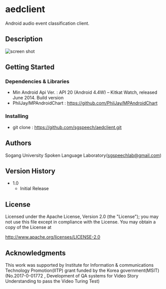 # aedclient
Android audio event classification client.

## Description

![screen shot](https://github.com/sgspeech/aedclient/blob/master/Screenshot_2018-03-12-20-51-22%5B1%5D.png)

## Getting Started

### Dependencies & Libraries

* Min Android Api Ver. : API 20 (Android 4.4W) – Kitkat Watch, released June 2014. Build version  
* PhilJay/MPAndroidChart : https://github.com/PhilJay/MPAndroidChart 

### Installing

* git clone : https://github.com/sgspeech/aedclient.git

## Authors

Sogang University Spoken Language Laboratory(sgspeechlab@gmail.com)


## Version History


* 1.0
    * Initial Release

## License

Licensed under the Apache License, Version 2.0 (the "License"); you may not use this file except in compliance with the License. You may obtain a copy of the License at

http://www.apache.org/licenses/LICENSE-2.0

## Acknowledgments

This work was supported by Institute for Information & communications Technology Promotion(IITP) grant funded by the Korea government(MSIT) (No.2017-0-01772 , Development of QA systems for Video Story Understanding to pass the Video Turing Test)
